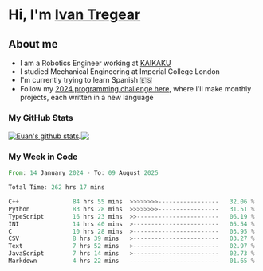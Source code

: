 # Hi, I'm [Ivan Tregear](https://www.linkedin.com/in/ivantregear/)

## About me

* I am a Robotics Engineer working at [KAIKAKU](https://github.com/KAIKAKU-AI)
* I studied Mechanical Engineering at Imperial College London
* I'm currently trying to learn Spanish :es:
* Follow my [2024 programming challenge here](https://github.com/ITregear?tab=repositories), where I'll make monthly projects, each written in a new language


### My GitHub Stats

<a href="#my-github-stats">
  <img align="center" src="https://github-readme-stats.vercel.app/api?username=itregear&count_private=true&show_icons=true&include_all_commits=true&theme=material-palenight" alt="Euan's github stats" />
</a>

<a href="#my-github-stats">
  <img align="center" src="https://github-readme-stats.vercel.app/api/top-langs/?username=itregear&layout=compact&theme=material-palenight" />
</a>

### My Week in Code
<!--START_SECTION:waka-->

```rust
From: 14 January 2024 - To: 09 August 2025

Total Time: 262 hrs 17 mins

C++               84 hrs 55 mins  >>>>>>>>-----------------   32.06 %
Python            83 hrs 28 mins  >>>>>>>>-----------------   31.51 %
TypeScript        16 hrs 23 mins  >>-----------------------   06.19 %
INI               14 hrs 40 mins  >------------------------   05.54 %
C                 10 hrs 28 mins  >------------------------   03.95 %
CSV               8 hrs 39 mins   >------------------------   03.27 %
Text              7 hrs 52 mins   >------------------------   02.97 %
JavaScript        7 hrs 14 mins   >------------------------   02.73 %
Markdown          4 hrs 22 mins   -------------------------   01.65 %
```

<!--END_SECTION:waka-->
